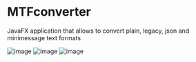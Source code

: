 # MTFconverter
JavaFX application that allows to convert plain, legacy, json and minimessage text formats

![image](https://user-images.githubusercontent.com/110531613/223553366-07f5d6f1-a862-495c-a67a-182c75660b5b.png)
![image](https://user-images.githubusercontent.com/110531613/223553413-04f61ead-126d-4ba3-b564-474471ee77ca.png)
![image](https://user-images.githubusercontent.com/110531613/223553471-84cf673b-4a3b-4bb2-810d-043fc790c98e.png)

